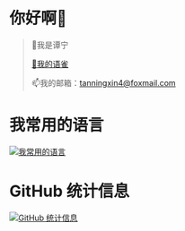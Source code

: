 # 你好啊👋
> 💞️我是谭宁
> 
> [👀我的语雀](https://www.yuque.com/tanning/epv4c9)
> 
> 📫我的邮箱：tanningxin4@foxmail.com


# 我常用的语言
[![我常用的语言](https://github-readme-stats.vercel.app/api/top-langs/?username=en-o&layout=compact)](https://github.com/anuraghazra/github-readme-stats)

#  GitHub 统计信息
[![GitHub 统计信息](https://github-readme-stats.vercel.app/api?username=en-o)](https://github.com/anuraghazra/github-readme-stats)

